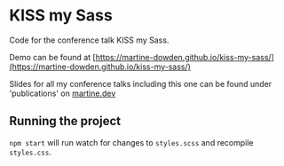 
# KISS my Sass

Code for the conference talk KISS my Sass.

Demo can be found at [https://martine-dowden.github.io/kiss-my-sass/](https://martine-dowden.github.io/kiss-my-sass/)

Slides for all my conference talks including this one can be found under 'publications' on [martine.dev](https://martine.dev)

## Running the project

`npm start` will run watch for changes to `styles.scss` and recompile `styles.css`.
